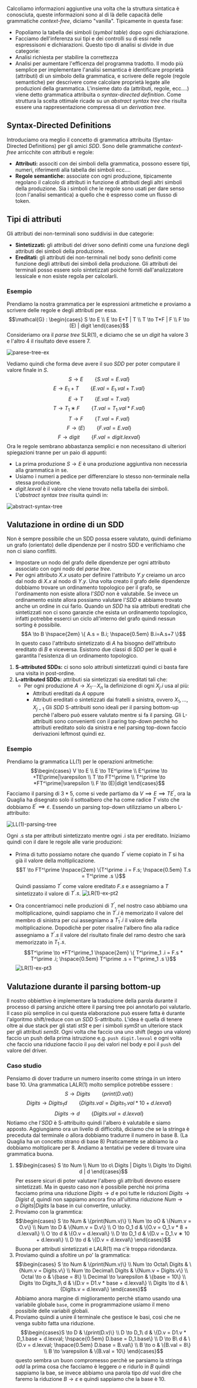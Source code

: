 Calcoliamo informazioni aggiuntive una volta che la struttura sintatica è conosciuta, queste informazioni sono al di là delle capacità delle grammatiche *context-free*, diciamo "vanilla".
Tipicamente in questa fase:
* Popoliamo la tabella dei simboli (*symbol table*) dopo ogni dichiarazione.
* Facciamo dell'inferenza sui tipi e dei controlli su di essi nelle espressisoni e dichiarazioni.
Questo tipo di analisi si divide in due categorie:
* Analisi richiesta per stabilire la correttezza
* Analisi per aumentare l'efficenza del programma tradotto.
Il modo più semplice per implementare l'analisi semantica è identificare proprietà (attributi) di un simbolo della grammatica, e scrivere delle regole (regole semantiche) per descrivere come calcolare proprietà legate alle produzioni della grammatica.
L'insieme dato da (attributi, regole, ecc....) viene detto grammatica attribuita o *syntax-directed definition*.
Come struttura la scelta ottimale ricade su un *abstract syntax tree* che risulta essere una rappresentazione compressa di un *derivation tree*.
## Syntax-Directed Definitions
Introduciamo ora meglio il concetto di grammatica attribuita (Syntax-Directed Definitions) per gli amici *SDD*.
Sono delle grammatiche *context-free* arricchite con attributi e regole:
* **Attributi:** associti con dei simboli della grammatica, possono essere tipi, numeri, riferimenti alla tabella dei simboli ecc....
* **Regole semantiche:** associate con ogni produzione, tipicamente regolano il calcolo di attributi in funzione di attributi degli altri simboli della produzione.
Sia i simboli che le regole sono usati per dare senso (con l'analisi semantica) a quello che è espresso come un flusso di token.
## Tipi di attributi
Gli attributi dei non-terminali sono suddivisi in due categorie:
* **Sintetizzati:** gli attributi del driver sono definiti come una funzione degli attributi dei simboli della produzione.
* **Ereditati:** gli attributi dei non-terminali nel body sono definiti come funzione degli attributi dei simboli della produzione. 
Gli attributi dei terminali posso essere solo sintetizzati poichè forniti dall'analizzatore lessicale e non esiste regola per calcolarli.
### Esempio
Prendiamo la nostra grammatica per le espressioni aritmetiche e proviamo a scrivere delle regole e degli attributi per essa.
$$\mathcal{G} : \begin{cases} S \to E \\ E \to E+T | T \\ T \to T*F | F \\ F \to (E) | digit \end{cases}$$
Consideriamo ora il *parse tree* SLR(1), e diciamo che se un *digit* ha valore 3 e l'altro 4 il risultato deve essere 7.

![parese-tree-ex](./img/07/parse-tree-ex.png)

Vediamo quindi che forma deve avere il suo *SDD* per poter computare il valore finale in $S$.
$$S \to E \hspace{2em} \{S.val = E.val\}$$
$$E \to E_1 + T \hspace{2em} \{E.val = E_1.val + T.val\}$$
$$E \to T \hspace{2em} \{E.val = T.val\}$$
$$T \to T_1 ∗ F \hspace{2em} \{T.val = T_1.val * F.val\}$$
$$T \to F \hspace{2em} \{T.val = F.val\}$$
$$F \to (E) \hspace{2em} \{F .val = E .val\}$$
$$F \to digit \hspace{2em} \{F.val = digit.lexval\}$$
Ora le regole sembrano abbastanza semplici e non necessitano di ulteriori spiegazioni tranne per un paio di appunti:
* La prima produzione $S \to E$ è una produzione aggiuntiva non necessria alla grammatica in se.
* Usiamo i numeri a pedice per differenziare lo stesso non-terminale nella stessa produzione.
* $digit.lexval$ è il valore che viene trovato nella tabella dei simboli.
L'*abstract syntax tree* risulta quindi in:

![abstract-syntax-tree](./img/07/parse-tree-ex-pt2.png)

## Valutazione in ordine di un SDD
Non è sempre possibile che un SDD possa essere valutato, quindi definiamo un grafo (orientato) delle dipendenze per il nostro SDD e verifichiamo che non ci siano conflitti.
* Impostare un nodo del grafo delle dipendenze per ogni attributo associato con ogni nodo del *parse tree*.
* Per ogni attributo $X.x$ usato per definire l'attributo $Y.y$ creiamo un arco dal nodo di $X.x$ al nodo di $Y.y$.
Una volta creato il grafo delle dipendenze dobbiamo trovare un ordinamento topologico per il grafo, se l'ordinamento non esiste allora l'*SDD* non è valutabile.
Se invece un ordinamento esiste allora possiamo valutare l'*SDD* e abbiamo trovato anche un ordine in cui farlo.
Quando un *SDD* ha sia attributi ereditati che sintetizzati non ci sono garanzie che esista un ordinamento topologico, infatti potrebbe esserci un ciclo all'interno del grafo quindi nessun sorting è possibile.
$$A \to B \hspace{2em} \{ A.s = B.i; \hspace{0.5em} B.i=A.s+7 \}$$
In questo caso l'attributo sintetizzato di $A$ ha bisogno dell'attributo ereditato di $B$ e viceversa.
Esistono due classi di *SDD* per le quali è garantita l'esistenza di un ordinamento topologico.
1. **S-attributed SDDs:** ci sono solo attributi sintetizzati quindi ci basta fare una visita in post-ordine.
2. **L-attributed SDDs:** attributi sia sintetizzati sia ereditati tali che:
	* Per ogni produzione $A \to X_1 \cdots X_n$ la definizione di ogni $X_j.i$ usa al più:
		* Attributi ereditati da $A$ oppure
		* Attributi ereditati o sintetizzati dai fratelli a sinistra, ovvero $X_1, \dots, X_{j-1}$
Gli *SDD* S-attribuiti sono ideali per il parsing bottom-up perchè l'albero può essere valutato mentre si fa il parsing.
Gli L-attribuiti sono convenienti con il paring top-down perchè ho attributi ereditato solo da sinistra e nel parsing top-down faccio derivazioni leftmost quindi ez.
### Esempio
Prendiamo la grammatica LL(1) per le operazioni aritmetiche:
$$\begin{cases} V \to E \\ E \to TE^\prime \\ E^\prime \to +TE\prime|\varepsilon \\ T \to FT^\prime \\ T^\prime \to *FT^\prime|\varepsilon \\ F \to (E)|digit \end{cases}$$
Facciamo il parsing di $3*5$, come si vede partiamo da $V \implies E \implies TE^\prime$, ora la Quaglia ha disegnato solo il sottoalbero che ha come radice $T$ visto che dobbiamo $E^\prime \implies \varepsilon$.
Essendo un parsing top-down utilizziamo un albero L-attribuito:

![LL(1)-parsing-tree](./img/07/LR(1)-parsing-tree.png)

Ogni .s sta per attributi sintetizzato mentre ogni .i sta per ereditato.
Iniziamo quindi con il dare le regole alle varie produzioni:
* Prima di tutto possiamo notare che quando $T^\prime$ vieme copiato in $T$ si ha già il valore della moltiplicazione.
  $$T \to FT^\prime \hspace{2em} \{T^\prime .i = F.s; \hspace{0.5em} T.s = T^\prime .s \}$$
  Quindi passiamo $T^\prime$ come valore ereditato $F.s$ e assegniamo a $T$ sintetizzato il valore di $T^\prime .s$.
  ![LR(1)-ex-pt2](./img/07/LR(1)-parsing-tree-pt2.png)
  
* Ora concentriamoci nelle produzioni di $T^\prime$, nel nostro caso abbiamo una moltiplicazione, quindi sappiamo che in $T^\prime .i$ è memorizato il valore del membro di sinistra per cui assegniamo a $T^\prime_1.i$ il valore della moltiplicazione.
  Dopodichè per poter risalire l'albero fino alla radice assegniamo a $T^\prime .s$ il valore del risultato finale del ramo destro che sarà memorizzato in $T^\prime_1 .s$.
  $$T^\prime \to *FT^\prime_1 \hspace{2em} \{ T^\prime_1 .i = F.s * T^\prime .i; \hspace{0.5em} T^\prime .s = T^\prime_1 .s \}$$
  ![LR(1)-ex-pt3](./img/07/LR(1)-parsing-tree-pt3.png)
## Valutazione durante il parsing bottom-up
Il nostro obbiettivo è implementare la traduzione della parola durante il processo di parsing anzichè ottere il parsing tree poi annotarlo poi valutarlo.
Il caso più semplice in cui questa elaborazione può essere fatta è durante l'algoritmo shift/reduce con un *SDD* S-attribuito.
L'idea è quella di tenere oltre ai due stack per gli stati *stSt* e per i simboli *symSt* un ulteriore stack per gli attributi *semSt*.
Ogni volta che faccio una uno shift (leggo una valore) faccio un push della prima istruzione e.g. `push digit.lexval` e ogni volta che faccio una riduzione faccio il `pop` dei valori nel body e poi il `push` del valore del driver.
### Caso studio
Pensiamo di dover tradurre un numero inserito come stringa in un intero base 10.
Una grammatica LALR(1) molto semplice potrebbe esssere :
$$S \to Digits \hspace{2em} \{print(D.val)\}$$
$$Digits \to Digits_1 d \hspace{2em} \{Digits.val = Digits_1.val*10+d.lexval\}$$
$$Digits \to d \hspace {2em} \{Digits.val = d.lexval\}$$
Notiamo che l'*SDD* è S-attribuito quindi l'albero è valutabile e siamo apposto.
Aggiungiamo ora un livello di difficoltà, diciamo che se la stringa è preceduta dal terminale $o$ allora dobbiamo tradurre il numero in base 8. (La Quaglia ha un concetto strano di base 8)
Praticamente se abbiamo la $o$ dobbiamo moltiplicare per 8.
Andiamo a tentativi pe vedere di trovare uina grammatica buona.
1. $$\begin{cases} S \to Num \\ Num \to o\ Digits | Digits \\ Digits \to Digits\ d | d \end{cases}$$
   Per essere sicuri di poter valutare l'albero gli attributi devono essere sintetizzati.
   Ma in questo caso non è possibile perchè noi prima facciamo prima una riduzione $Digits \to d$ e poi tutte le riduzioni $Digits \to Digist\ d$, quindi non sappiamo ancora fino all'ultima riduzione $Num \to o\ Digits | Digits$ la base in cui convertire, unlucky.
2. Proviamo con la grammtica:
   $$\begin{cases} S \to Num & \{print(Num.v)\} \\ Num \to oO & \{Num.v = O.v\} \\ Num \to D & \{Num.v = D.v\} \\ O \to O_1 d & \{O.v = O_1.v * 8 + d.lexval\} \\ O \to d & \{O.v = d.lexval\} \\ D \to D_1 d & \{D.v = D_1.v ∗ 10 + d.lexval\} \\ D \to d & \{D.v = d.lexval\} \end{cases}$$
   Buona per attributi sintetizzati e LALR(1) ma c'è troppa ridondanza.
3. Proviamo quindi a sfoltire un po' la grammatica:
   $$\begin{cases} S \to Num & \{print(Num.v)\} \\ Num \to Octal\ Digits & \{Num.v = Digits.v\} \\ Num \to Decimal\ Digits & \{Num.v = Digits.v\} \\ Octal \to o & \{base = 8\} \\ Decimal \to \varepsilon & \{base = 10\} \\ Digits \to Digits_1\ d & \{D.v = D1.v * base + d.lexval\} \\ Digits \to d & \{Digits.v = d.lexval\} \end{cases}$$
   Abbiamo anora margine di miglioramento perchè stiamo usando una variabile globale `base`, come in programmazione usiamo il meno possibile delle variabili globali.
4. Proviamo quindi a unire il terminale che gestisce le basi, così che ne venga subito fatta una riduzione.
   $$\begin{cases}S \to D & \{print(D.v)\} \\ D \to D_1\ d & \{D.v = D1.v * D_1.base + d.lexval; \hspace{0.5em} D.base = D_1.base\} \\ D \to B\ d & \{D.v = d.lexval; \hspace{0.5em} D.base = B.val\} \\ B \to o & \{B.val = 8\} \\ B \to \varepsilon & \{B.val = 10\} \end{cases}$$
   questo sembra un buon compromesso perchè se parsiamo la stringa $o d d$ la prima cosa che facciamo è leggere $o$ e ridurlo in $B$ quindi sappiamo la bae, se invece abbiamo una parola tipo $d d$ vuol dire che faremo la riduzione $B \to \varepsilon$ e quindi sappiamo che la base è 10.
